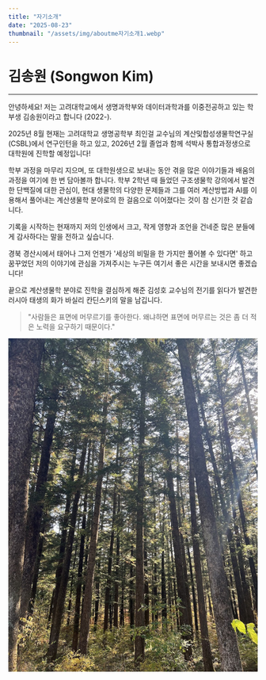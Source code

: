 ```yaml
---
title: "자기소개"
date: "2025-08-23"
thumbnail: "/assets/img/aboutme자기소개1.webp"
---
```


# 김송원 (Songwon Kim)
---

안녕하세요! 저는 고려대학교에서 생명과학부와 데이터과학과를 이중전공하고 있는 학부생 김송원이라고 합니다 (2022-).  

2025년 8월 현재는 고려대학교 생명공학부 최인걸 교수님의 계산및합성생물학연구실(CSBL)에서 연구인턴을 하고 있고, 2026년 2월 졸업과 함께 석박사 통합과정생으로 대학원에 진학할 예정입니다!  

학부 과정을 마무리 지으며, 또 대학원생으로 보내는 동안 겪을 많은 이야기들과 배움의 과정을 여기에 한 번 담아볼까 합니다. 학부 2학년 때 들었던 구조생물학 강의에서 발견한 단백질에 대한 관심이, 현대 생물학의 다양한 문제들과 그를 여러 계산방법과 AI를 이용해서 풀어내는 계산생물학 분야로의 한 걸음으로 이어졌다는 것이 참 신기한 것 같습니다.  

기록을 시작하는 현재까지 저의 인생에서 크고, 작게 영향과 조언을 건네준 많은 분들에게 감사하다는 말을 전하고 싶습니다.  

경북 경산시에서 태어나 그저 언젠가 '세상의 비밀을 한 가지만 풀어볼 수 있다면' 하고 꿈꾸었던 저의 이야기에 관심을 가져주시는 누구든 여기서 좋은 시간을 보내시면 좋겠습니다!   

끝으로 계산생물학 분야로 진학을 결심하게 해준 김성호 교수님의 전기를 읽다가 발견한 러시아 태생의 화가 바실리 칸딘스키의 말을 남깁니다. 
> "사람들은 표면에 머무르기를 좋아한다. 왜냐하면 표면에 머무르는 것은 좀 더 적은 노력을 요구하기 때문이다."

![전나무](/assets/img/aboutme자기소개1.webp "제 이름에 포함된 소나무 송, 소나무 과 중에서 제가 제일 좋아하고 닮고 싶은 전나무입니다.")
